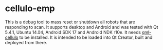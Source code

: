 cellulo-emp
===========

This is a debug tool to mass reset or shutdown all robots that are responding to scan.
It supports desktop and Android and was tested with Qt 5.4.1, Ubuntu 14.04, Android SDK 17
and Android NDK r10e. It needs [qml-cellulo](../../)
to be installed. It is intended to be loaded into Qt Creator, built and
deployed from there.
